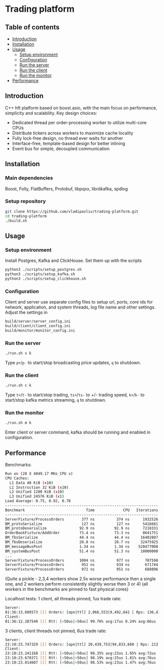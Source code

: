 # Trading platform

## Table of contents
- [Introduction](#introduction)
- [Installation](#installation)
- [Usage](#usage)
    - [Setup environment](#setup-environment)
    - [Configuration](#configuration)
    - [Run the server](#run-the-server)
    - [Run the client](#run-the-client)
    - [Run the monitor](#run-monitor)
- [Performance](#performance)

## Introduction
C++ hft platform based on boost.asio, with the main focus on performance, simplicity and scalability. Key design choices:
- Dedicated thread per order-processing worker to utilize multi-core CPUs
- Distribute tickers across workers to maximize cache locality
- Fully lock-free design, no thread ever waits for another
- Interface-free, template-based design for better inlining
- Event bus for simple, decoupled communication

## Installation

### Main dependencies
Boost, Folly, FlatBuffers, Protobuf, libpqxx, librdkafka, spdlog

### Setup repository
```bash
git clone https://github.com/vladipavliv/trading-platform.git
cd trading-platform
./build.sh
```

## Usage
### Setup environment
Install Postgres, Kafka and ClickHouse. Set them up with the scripts
```bash
python3 ./scripts/setup_postgres.sh
python3 ./scripts/setup_kafka.sh
python3 ./scripts/setup_clickhouse.sh
```

### Configuration
Client and server use separate config files to setup url, ports, core ids for network, application, and system threads, log file name and other settings.
Adjust the settings in 

```bash
build/server/server_config.ini
build/client/client_config.ini
build/monitor/monitor_config.ini
```

### Run the server
```bash
./run.sh s k
```
Type `p+`/`p-` to start/stop broadcasting price updates, `q` to shutdown.

### Run the client
```bash
./run.sh c k
```
Type `t+`/`t-` to start/stop trading, `ts+`/`ts-` to +/- trading speed, `k+`/`k-` to start/stop kafka metrics streaming, `q` to shutdown.

### Run the monitor
```bash
./run.sh m k
```
Enter client or server command, kafka should be running and enabled in configuration.

## Performance

Benchmarks:
```bash
Run on (20 X 4049.17 MHz CPU s)
CPU Caches:
  L1 Data 48 KiB (x10)
  L1 Instruction 32 KiB (x10)
  L2 Unified 1280 KiB (x10)
  L3 Unified 24576 KiB (x1)
Load Average: 0.75, 0.92, 0.78
----------------------------------------------------------------------
Benchmark                            Time             CPU   Iterations
----------------------------------------------------------------------
ServerFixture/ProcessOrders        377 ns          374 ns      1932526 <- 1 worker
BM_protoSerialize                  127 ns          127 ns      5416681
BM_protoDeserialize               92.9 ns         92.9 ns      7218331
OrderBookFixture/AddOrder         73.4 ns         73.3 ns      8641751
BM_fbsSerialize                   44.4 ns         44.4 ns     16402887
BM_fbsDeserialize                 20.8 ns         20.7 ns     32475925
BM_messageBusPost                 1.34 ns         1.34 ns    520477008
BM_systemBusPost                  51.4 ns         51.3 ns     10000000
...
ServerFixture/ProcessOrders       1004 ns          977 ns       707598 <- 2 workers
ServerFixture/ProcessOrders        952 ns          934 ns       671744 <- 3 workers
ServerFixture/ProcessOrders        972 ns          951 ns       688096 <- 4 workers
```
(Quite a pickle - 2,3,4 workers show 2.5x worse performance then a single one, and 2 workers perform consistently slightly worse then 3 or 4)
(all workers in the benchmarks are pinned to fast physical cores)

Localhost tests:
1 client, all threads pinned, 1us trade rate:
```bash
Server:
01:36:13.608573 [I] Orders: [opn|ttl] 2,066,553|9,492,642 | Rps: 136,410
Client:
01:36:12.287540 [I] Rtt: [<50us|>50us] 99.76% avg:17us 0.24% avg:66us
```

3 clients, client threads not pinned, 6us trade rate:
```bash
Server:
23:10:23.747329 [I] Orders: [opn|ttl] 20,439,753|94,833,660 | Rps: 213,990
Client:
23:10:23.241168 [I] Rtt: [<50us|>50us] 98.35% avg:23us 1.65% avg:72us
23:10:23.670371 [I] Rtt: [<50us|>50us] 98.19% avg:25us 1.81% avg:76us
23:10:23.814607 [I] Rtt: [<50us|>50us] 98.53% avg:23us 1.47% avg:76us
```

